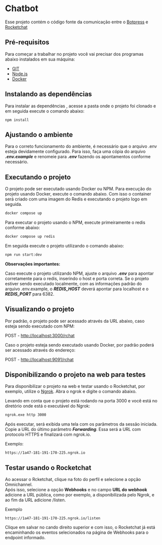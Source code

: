 # Chatbot

Esse projeto contém o código fonte da comunicação entre o [Botpress](https://botpress.com/) e [Rocketchat](https://pt-br.rocket.chat/)

## Pré-requisitos
 
Para começar a trabalhar no projeto você vai precisar dos programas abaixo instalados em sua máquina:
 
 - [GIT](https://git-scm.com/downloads)
 - [Node.js](https://nodejs.org/en/download/)
 - [Docker](https://www.docker.com/)

## Instalando as dependências

Para instalar as dependências , acesse a pasta onde o projeto foi clonado e em seguida execute o comando abaixo:

```
npm install
```


## Ajustando o ambiente

Para o correto funcionamento do ambiente, é necessário que o arquivo .env esteja devidamente configurado. Para isso, faça uma cópia do arquivo ***.env.example*** e renomeie para ***.env*** fazendo os apontamentos conforme necessário.

## Executando o projeto

O projeto pode ser executado usando Docker ou NPM.
Para execução do projeto usando Docker, execute o comando abaixo. Com isso o container será criado com uma imagem do Redis e executando o projeto logo em seguida.

``` bash
docker compose up
```

Para executar o projeto usando o NPM, execute primeiramente o redis conforme abaixo:
``` bash
docker compose up redis
```

Em seguida execute o projeto utilizando o comando abaixo:
``` bash
npm run start:dev
```

**Observações importantes:** 

Caso execute o projeto utilizando NPM, ajuste o  arquivo ***.env*** para apontar corretamente para o redis, inserindo o host e porta correta. Se o projeto estiver sendo executado localmente, com as informações padrão do arquivo .env.example, o ***REDIS_HOST*** deverá apontar para localhost e o ***REDIS_PORT*** para 6382.


## Visualizando o projeto

Por padrão, o projeto pode ser acessado através da URL abaixo, caso esteja sendo executado com NPM:

POST - [http://localhost:3000/rchat](http://localhost:3000/rchat)

Caso o projeto esteja sendo executado usando Docker, por padrão poderá ser acessado através do endereço:

POST - [http://localhost:9091/rchat](http://localhost:9091/rchat)

## Disponibilizando o projeto na web para testes

Para disponibilizar o projeto na web e testar usando o Rocketchat, por exemplo, utilize o [Ngrok](https://ngrok.com/download).
Abra o ngrok e digite o comando abaixo.

Levando em conta que o projeto está rodando na porta 3000 e você está no diretório onde está o executável do Ngrok:
``` bash
ngrok.exe http 3000
```

Após executar, será exibida uma tela com os parâmetros da sessão iniciada. Copie a URL do último parâmetro **_Forwarding_**. Essa será a URL com protocolo HTTPS e finalizará com ngrok.io.

Exemplo:
```
https://1a47-181-191-170-225.ngrok.io
```

## Testar usando o Rocketchat

Ao acessar o Rcketchat, clique na foto do perfil e selecione a opção Omnichannel.<br>
Após isso, selecione a opção **Webhooks** e no campo **URL do webhook** adicione a URL pública, como por exemplo, a disponibilizada pelo Ngrok, e ao fim da URL adicione /listen.

Exemplo
```
https://1a47-181-191-170-225.ngrok.io/listen
```

Clique em salvar no cando direito superior e com isso, o Rocketchat já está encaminhando os eventos selecionados na página de Webhooks para o endpoint informado.
